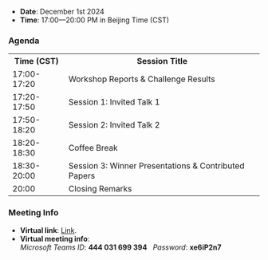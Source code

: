 - **Date**: December 1st 2024
- **Time**: 17:00—20:00 PM in Beijing Time (CST)

### Agenda

<table>
  <tr>
    <th>Time (CST)</th>
    <th>Session Title</th>
  </tr>
  <tr>
    <td>17:00-17:20</td>
    <td>Workshop Reports & Challenge Results</td>
  </tr>
  <tr>
    <td>17:20-17:50</td>
    <td>Session 1: Invited Talk 1</td>
  </tr>
  <tr>
    <td>17:50-18:20</td>
    <td>Session 2: Invited Talk 2</td>
  </tr>
  <tr>
    <td>18:20-18:30</td>
    <td>Coffee Break</td>
  </tr>
  <tr>
    <td>18:30-20:00</td>
    <td>Session 3: Winner Presentations & Contributed Papers</td>
  </tr>
  <tr>
    <td>20:00</td>
    <td>Closing Remarks</td>
  </tr>
</table>


### Meeting Info
- **Virtual link**: [Link](https://teams.microsoft.com/meet/444031699394?p=QDjHv36bIbpdvkfPeL).
- **Virtual meeting info**: <br>  _Microsoft Teams ID_: **444 031 699 394**   _Password_: **xe6iP2n7**
